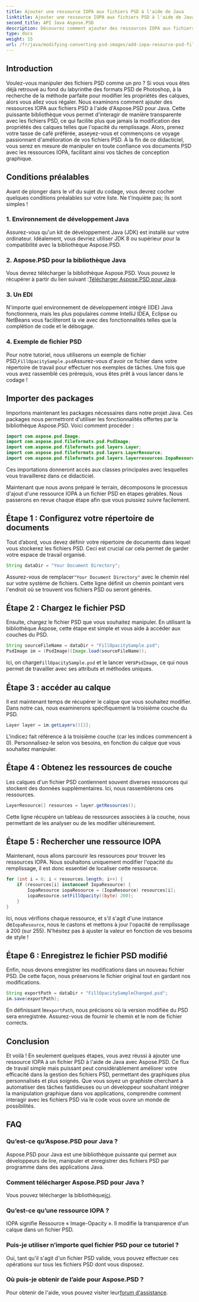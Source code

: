 ```yaml
---
title: Ajouter une ressource IOPA aux fichiers PSD à l'aide de Java
linktitle: Ajouter une ressource IOPA aux fichiers PSD à l'aide de Java
second_title: API Java Aspose.PSD
description: Découvrez comment ajouter des ressources IOPA aux fichiers PSD à l'aide d'Aspose.PSD pour Java avec ce guide complet. Étapes simples pour une manipulation graphique efficace.
type: docs
weight: 15
url: /fr/java/modifying-converting-psd-images/add-iopa-resource-psd-files/
---
```

## Introduction
Voulez-vous manipuler des fichiers PSD comme un pro ? Si vous vous êtes déjà retrouvé au fond du labyrinthe des formats PSD de Photoshop, à la recherche de la méthode parfaite pour modifier les propriétés des calques, alors vous allez vous régaler. Nous examinons comment ajouter des ressources IOPA aux fichiers PSD à l'aide d'Aspose.PSD pour Java. Cette puissante bibliothèque vous permet d'interagir de manière transparente avec les fichiers PSD, ce qui facilite plus que jamais la modification des propriétés des calques telles que l'opacité du remplissage.
Alors, prenez votre tasse de café préférée, asseyez-vous et commençons ce voyage passionnant d'amélioration de vos fichiers PSD. À la fin de ce didacticiel, vous serez en mesure de manipuler en toute confiance vos documents PSD avec les ressources IOPA, facilitant ainsi vos tâches de conception graphique.
## Conditions préalables
Avant de plonger dans le vif du sujet du codage, vous devrez cocher quelques conditions préalables sur votre liste. Ne t'inquiète pas; ils sont simples !
### 1. Environnement de développement Java
Assurez-vous qu'un kit de développement Java (JDK) est installé sur votre ordinateur. Idéalement, vous devriez utiliser JDK 8 ou supérieur pour la compatibilité avec la bibliothèque Aspose.PSD. 
### 2. Aspose.PSD pour la bibliothèque Java
 Vous devrez télécharger la bibliothèque Aspose.PSD. Vous pouvez le récupérer à partir du lien suivant :[Télécharger Aspose.PSD pour Java](https://releases.aspose.com/psd/java/).
### 3. Un EDI
N'importe quel environnement de développement intégré (IDE) Java fonctionnera, mais les plus populaires comme IntelliJ IDEA, Eclipse ou NetBeans vous faciliteront la vie avec des fonctionnalités telles que la complétion de code et le débogage.
### 4. Exemple de fichier PSD
 Pour notre tutoriel, nous utiliserons un exemple de fichier PSD,`FillOpacitySample.psd`Assurez-vous d'avoir ce fichier dans votre répertoire de travail pour effectuer nos exemples de tâches.
Une fois que vous avez rassemblé ces prérequis, vous êtes prêt à vous lancer dans le codage !
## Importer des packages
Importons maintenant les packages nécessaires dans notre projet Java. Ces packages nous permettront d'utiliser les fonctionnalités offertes par la bibliothèque Aspose.PSD.
Voici comment procéder :
```java
import com.aspose.psd.Image;
import com.aspose.psd.fileformats.psd.PsdImage;
import com.aspose.psd.fileformats.psd.layers.Layer;
import com.aspose.psd.fileformats.psd.layers.LayerResource;
import com.aspose.psd.fileformats.psd.layers.layerresources.IopaResource;
```
Ces importations donneront accès aux classes principales avec lesquelles vous travaillerez dans ce didacticiel. 

Maintenant que nous avons préparé le terrain, décomposons le processus d'ajout d'une ressource IOPA à un fichier PSD en étapes gérables. Nous passerons en revue chaque étape afin que vous puissiez suivre facilement.
## Étape 1 : Configurez votre répertoire de documents
Tout d’abord, vous devez définir votre répertoire de documents dans lequel vous stockerez les fichiers PSD. Ceci est crucial car cela permet de garder votre espace de travail organisé.
```java
String dataDir = "Your Document Directory";
```
 Assurez-vous de remplacer`"Your Document Directory"` avec le chemin réel sur votre système de fichiers. Cette ligne définit un chemin pointant vers l'endroit où se trouvent vos fichiers PSD ou seront générés.
## Étape 2 : Chargez le fichier PSD 
Ensuite, chargez le fichier PSD que vous souhaitez manipuler. En utilisant la bibliothèque Aspose, cette étape est simple et vous aide à accéder aux couches du PSD.
```java
String sourceFileName = dataDir + "FillOpacitySample.psd";
PsdImage im = (PsdImage)(Image.load(sourceFileName));
```
 Ici, on charge`FillOpacitySample.psd` et le lancer vers`PsdImage`, ce qui nous permet de travailler avec ses attributs et méthodes uniques. 
## Étape 3 : accéder au calque 
Il est maintenant temps de récupérer le calque que vous souhaitez modifier. Dans notre cas, nous examinerons spécifiquement la troisième couche du PSD.
```java
Layer layer = im.getLayers()[2];
```
 L'indice`2` fait référence à la troisième couche (car les indices commencent à 0). Personnalisez-le selon vos besoins, en fonction du calque que vous souhaitez manipuler.
## Étape 4 : Obtenez les ressources de couche 
Les calques d'un fichier PSD contiennent souvent diverses ressources qui stockent des données supplémentaires. Ici, nous rassemblerons ces ressources.
```java
LayerResource[] resources = layer.getResources();
```
Cette ligne récupère un tableau de ressources associées à la couche, nous permettant de les analyser ou de les modifier ultérieurement.
## Étape 5 : Rechercher une ressource IOPA 
Maintenant, nous allons parcourir les ressources pour trouver les ressources IOPA. Nous souhaitons uniquement modifier l'opacité du remplissage, il est donc essentiel de localiser cette ressource.
```java
for (int i = 0; i < resources.length; i++) {
    if (resources[i] instanceof IopaResource) {
        IopaResource iopaResource = (IopaResource) resources[i];
        iopaResource.setFillOpacity((byte) 200);
    }
}
```
 Ici, nous vérifions chaque ressource, et s'il s'agit d'une instance de`IopaResource`, nous le castons et mettons à jour l'opacité de remplissage à 200 (sur 255). N'hésitez pas à ajuster la valeur en fonction de vos besoins de style !
## Étape 6 : Enregistrez le fichier PSD modifié
Enfin, nous devons enregistrer les modifications dans un nouveau fichier PSD. De cette façon, nous préservons le fichier original tout en gardant nos modifications.
```java
String exportPath = dataDir + "FillOpacitySampleChanged.psd";
im.save(exportPath);
```
 En définissant le`exportPath`, nous précisons où la version modifiée du PSD sera enregistrée. Assurez-vous de fournir le chemin et le nom de fichier corrects.
## Conclusion
Et voilà ! En seulement quelques étapes, vous avez réussi à ajouter une ressource IOPA à un fichier PSD à l'aide de Java avec Aspose.PSD. Ce flux de travail simple mais puissant peut considérablement améliorer votre efficacité dans la gestion des fichiers PSD, permettant des graphiques plus personnalisés et plus soignés.
Que vous soyez un graphiste cherchant à automatiser des tâches fastidieuses ou un développeur souhaitant intégrer la manipulation graphique dans vos applications, comprendre comment interagir avec les fichiers PSD via le code vous ouvre un monde de possibilités.
## FAQ
### Qu’est-ce qu’Aspose.PSD pour Java ?  
Aspose.PSD pour Java est une bibliothèque puissante qui permet aux développeurs de lire, manipuler et enregistrer des fichiers PSD par programme dans des applications Java.
### Comment télécharger Aspose.PSD pour Java ?  
 Vous pouvez télécharger la bibliothèque[ici](https://releases.aspose.com/psd/java/).
### Qu’est-ce qu’une ressource IOPA ?  
IOPA signifie Ressource « Image-Opacity ». Il modifie la transparence d'un calque dans un fichier PSD.
### Puis-je utiliser n’importe quel fichier PSD pour ce tutoriel ?  
Oui, tant qu'il s'agit d'un fichier PSD valide, vous pouvez effectuer ces opérations sur tous les fichiers PSD dont vous disposez.
### Où puis-je obtenir de l’aide pour Aspose.PSD ?  
 Pour obtenir de l'aide, vous pouvez visiter leur[forum d'assistance](https://forum.aspose.com/c/psd/34).